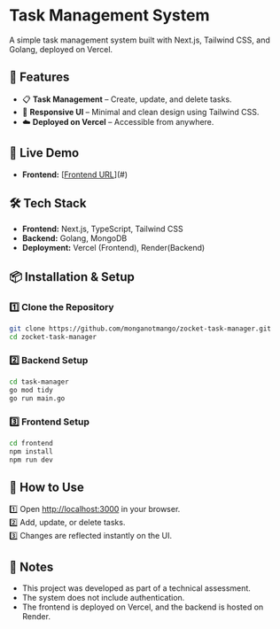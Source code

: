 # Task Management System
A simple task management system built with Next.js, Tailwind CSS, and Golang, deployed on Vercel.

## 📌 Features
- 📋 **Task Management** – Create, update, and delete tasks.
- 🎨 **Responsive UI** – Minimal and clean design using Tailwind CSS.
- ☁️ **Deployed on Vercel** – Accessible from anywhere.

## 🔗 Live Demo
- **Frontend:** [[Frontend URL](https://zocket-task-manager-cgvm.vercel.app/)](#)


## 🛠️ Tech Stack
- **Frontend:** Next.js, TypeScript, Tailwind CSS
- **Backend:** Golang, MongoDB
- **Deployment:** Vercel (Frontend), Render(Backend)

## 📦 Installation & Setup

### 1️⃣ Clone the Repository
```bash
git clone https://github.com/monganotmango/zocket-task-manager.git
cd zocket-task-manager
```

### 2️⃣ Backend Setup
```bash
cd task-manager
go mod tidy
go run main.go
```

### 3️⃣ Frontend Setup
```bash
cd frontend
npm install
npm run dev
```

## 📌 How to Use
1️⃣ Open [http://localhost:3000](http://localhost:3000) in your browser.  
2️⃣ Add, update, or delete tasks.  
3️⃣ Changes are reflected instantly on the UI.

## 📜 Notes
- This project was developed as part of a technical assessment.
- The system does not include authentication.
- The frontend is deployed on Vercel, and the backend is hosted on Render.
